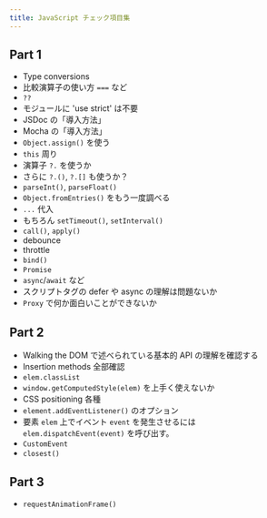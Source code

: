 ```yaml
---
title: JavaScript チェック項目集
---
```


## Part 1

* Type conversions
* 比較演算子の使い方 `===` など
* `??`
* モジュールに 'use strict' は不要
* JSDoc の「導入方法」
* Mocha の「導入方法」
* `Object.assign()` を使う
* `this` 周り
* 演算子 `?.` を使うか
* さらに `?.()`, `?.[]` も使うか？
* `parseInt()`, `parseFloat()`
* `Object.fromEntries()` をもう一度調べる
* `...` 代入
* もちろん `setTimeout()`, `setInterval()`
* `call()`, `apply()`
* debounce
* throttle
* `bind()`
* `Promise`
* `async`/`await` など
* スクリプトタグの defer や async の理解は問題ないか
* `Proxy` で何か面白いことができないか

## Part 2

* Walking the DOM で述べられている基本的 API の理解を確認する
* Insertion methods 全部確認
* `elem.classList`
* `window.getComputedStyle(elem)` を上手く使えないか
* CSS positioning 各種
* `element.addEventListener()` のオプション
* 要素 `elem` 上でイベント `event` を発生させるには `elem.dispatchEvent(event)` を呼び出す。
* `CustomEvent`
* `closest()`

## Part 3

* `requestAnimationFrame()`
